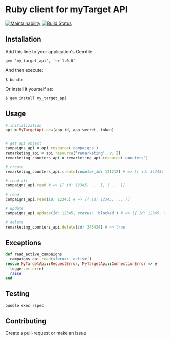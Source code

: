 # Ruby client for myTarget API

[![Maintainability](https://api.codeclimate.com/v1/badges/336e2771be007405e444/maintainability)](https://codeclimate.com/github/home2018/my_target_api/maintainability) [![Build Status](https://travis-ci.org/home2018/my_target_api.svg?branch=develop)](https://travis-ci.org/home2018/my_target_api)

## Installation

Add this line to your application's Gemfile:

```
gem 'my_target_api', '~> 1.0.0'
```

And then execute:

```
$ bundle
```

Or install it yourself as:

```
$ gem install my_target_api
```

## Usage

```ruby
# initialization
api = MyTargetApi.new(app_id, app_secret, token)


# get api object
campaigns_api = api.resource('campaigns')
remarketing_api = api.resource('remarketing', v: 2)
remarketing_counters_api = remarketing_api.resource('counters')

# create
remarketing_counters_api.create(counter_id: 121212) # => [{ id: 343434 }]

# read all
campaigns_api.read # => [{ id: 12345, ... }, { ... }]

# read
campaigns_api.read(id: 12345) # => [{ id: 12345, ... }]

# update
campaigns_api.update(id: 12345, status: 'blocked') # => [{ id: 12345, status: 'blocked' }]

# delete
remarketing_counters_api.delete(id: 343434) # => true
```

## Exceptions

```ruby
def read_active_campaigns
  campaigns_api.read(status: 'active')
rescue MyTargetApi::RequestError, MyTargetApi::ConnectionError => e
  logger.error(e)
  raise
end
```

## Testing

```
bundle exec rspec
```

## Contributing

Create a pull-request or make an issue
